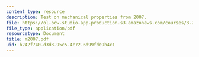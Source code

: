 ```yaml
---
content_type: resource
description: Test on mechanical properties from 2007.
file: https://ol-ocw-studio-app-production.s3.amazonaws.com/courses/3-225-electronic-and-mechanical-properties-of-materials-fall-2007/b242f740d3d395c54c726d99fde9b4c1_m2007.pdf
file_type: application/pdf
resourcetype: Document
title: m2007.pdf
uid: b242f740-d3d3-95c5-4c72-6d99fde9b4c1
---
```


